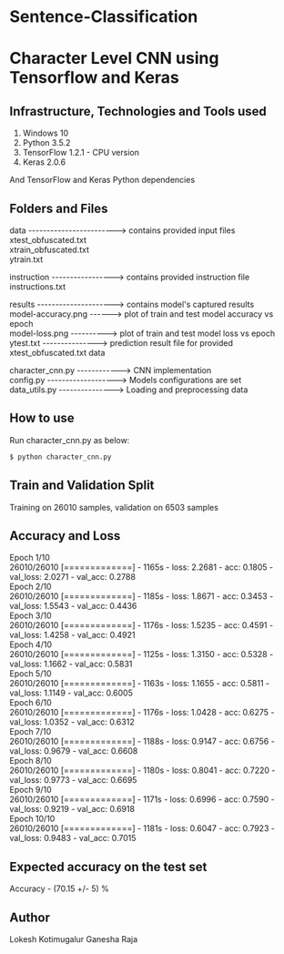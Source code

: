 # Sentence-Classification
# Character Level CNN using Tensorflow and Keras

## Infrastructure, Technologies and Tools used
1. Windows 10
2. Python 3.5.2
3. TensorFlow 1.2.1 - CPU version
4. Keras 2.0.6

And TensorFlow and Keras Python dependencies

## Folders and Files
data ------------------------> contains provided input files <br />
xtest_obfuscated.txt <br />
xtrain_obfuscated.txt <br />
ytrain.txt <br />

instruction -----------------> contains provided instruction file <br />
instructions.txt <br />

results ---------------------> contains model's captured results <br />
model-accuracy.png ------> plot of train and test model accuracy vs epoch<br />
model-loss.png ----------> plot of train and test model loss vs epoch <br />
ytest.txt ---------------> prediction result file for provided xtest_obfuscated.txt data <br />

character_cnn.py ------------> CNN implementation <br />
config.py -------------------> Models configurations are set <br />
data_utils.py ---------------> Loading and preprocessing data <br />


## How to use

Run character_cnn.py as below:
```sh
$ python character_cnn.py
```

## Train and Validation Split

Training on 26010 samples, validation on 6503 samples

## Accuracy and Loss

Epoch 1/10 <br />
26010/26010 [=============] - 1165s - loss: 2.2681 - acc: 0.1805 - val_loss: 2.0271 - val_acc: 0.2788 <br />
Epoch 2/10 <br />
26010/26010 [=============] - 1185s - loss: 1.8671 - acc: 0.3453 - val_loss: 1.5543 - val_acc: 0.4436 <br />
Epoch 3/10 <br />
26010/26010 [=============] - 1176s - loss: 1.5235 - acc: 0.4591 - val_loss: 1.4258 - val_acc: 0.4921 <br />
Epoch 4/10 <br />
26010/26010 [=============] - 1125s - loss: 1.3150 - acc: 0.5328 - val_loss: 1.1662 - val_acc: 0.5831 <br />
Epoch 5/10 <br />
26010/26010 [=============] - 1163s - loss: 1.1655 - acc: 0.5811 - val_loss: 1.1149 - val_acc: 0.6005 <br />
Epoch 6/10 <br />
26010/26010 [=============] - 1176s - loss: 1.0428 - acc: 0.6275 - val_loss: 1.0352 - val_acc: 0.6312 <br />
Epoch 7/10 <br />
26010/26010 [=============] - 1188s - loss: 0.9147 - acc: 0.6756 - val_loss: 0.9679 - val_acc: 0.6608 <br />
Epoch 8/10 <br />
26010/26010 [=============] - 1180s - loss: 0.8041 - acc: 0.7220 - val_loss: 0.9773 - val_acc: 0.6695 <br />
Epoch 9/10 <br />
26010/26010 [=============] - 1171s - loss: 0.6996 - acc: 0.7590 - val_loss: 0.9219 - val_acc: 0.6918 <br />
Epoch 10/10 <br />
26010/26010 [=============] - 1181s - loss: 0.6047 - acc: 0.7923 - val_loss: 0.9483 - val_acc: 0.7015 <br />

## Expected accuracy on the test set

Accuracy - (70.15 +/- 5) %

## Author

Lokesh Kotimugalur Ganesha Raja
